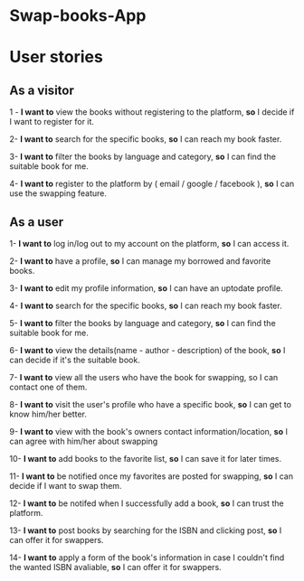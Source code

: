 # Swap-books-App

# User stories

## **As a visitor**

1 - **I want to** view the books without registering to the platform, **so** I decide if I want to register for it. 

2- **I want to** search for the specific books, **so** I can reach my book faster.

3- **I want to** filter the books by language and category, **so** I can find the suitable book for me.

4-  **I want to** register to the platform by ( email / google / facebook ), **so** I can use the swapping feature.


## **As a user**
1- **I want to** log in/log out to my account on the platform, **so** I can access it.


2- **I want to** have a profile, **so** I can manage my borrowed and favorite books.

3- **I want to** edit my profile information, **so** I can have an uptodate profile.


4- **I want to** search for the specific books, **so** I can reach my book faster.

5- **I want to** filter the books by language and category, **so** I can find the suitable book for me.

6- **I want to** view the details(name - author - description) of the book, **so** I can decide if it's the suitable book.

7- **I want to** view all the users who have the book for swapping, so I can contact one of them.

8- **I want to** visit the  user's profile who have a specific book, **so** I can get to know him/her better.


9- **I want to** view with the book's owners contact information/location, **so** I can agree with him/her about swapping

10- **I want to** add books to the favorite list, **so** I can save it for later times.

11- **I want to** be notified once my favorites are posted for swapping, **so** I can decide if I want to swap them.

12- **I want to** be notifed when I successfully add a book, **so** I can trust the platform.

13- **I want to** post books by searching for the ISBN and clicking post, **so** I can offer it for swappers.

14- **I want to** apply a form of the book's information in case I couldn't find the wanted ISBN avaliable, **so** I can offer it for swappers.
